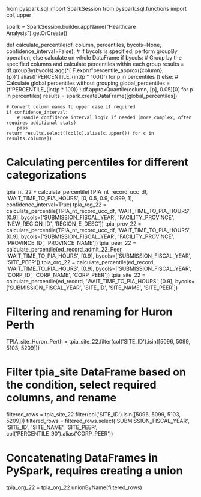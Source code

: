 from pyspark.sql import SparkSession
from pyspark.sql.functions import col, upper

spark = SparkSession.builder.appName("Healthcare Analysis").getOrCreate()


def calculate_percentile(df, column, percentiles, bycols=None, confidence_interval=False):
    # If bycols is specified, perform groupBy operation, else calculate on whole DataFrame
    if bycols:
        # Group by the specified columns and calculate percentiles within each group
        results = df.groupBy(bycols).agg(*[
            F.expr(f'percentile_approx({column}, {p})').alias(f'PERCENTILE_{int(p * 100)}') for p in percentiles
        ])
    else:
        # Calculate global percentiles without grouping
        global_percentiles = {f'PERCENTILE_{int(p * 100)}': df.approxQuantile(column, [p], 0.05)[0] for p in percentiles}
        results = spark.createDataFrame([global_percentiles])

    # Convert column names to upper case if required
    if confidence_interval:
        # Handle confidence interval logic if needed (more complex, often requires additional stats)
        pass
    return results.select([col(c).alias(c.upper()) for c in results.columns])


# Calculating percentiles for different categorizations
tpia_nt_22 = calculate_percentile(TPIA_nt_record_ucc_df, 'WAIT_TIME_TO_PIA_HOURS', [0, 0.5, 0.9, 0.999, 1], confidence_interval=True)
tpia_reg_22 = calculate_percentile(TPIA_nt_record_ucc_df, 'WAIT_TIME_TO_PIA_HOURS', [0.9], bycols=['SUBMISSION_FISCAL_YEAR', 'FACILITY_PROVINCE', 'NEW_REGION_ID', 'REGION_E_DESC'])
tpia_prov_22 = calculate_percentile(TPIA_nt_record_ucc_df, 'WAIT_TIME_TO_PIA_HOURS', [0.9], bycols=['SUBMISSION_FISCAL_YEAR', 'FACILITY_PROVINCE', 'PROVINCE_ID', 'PROVINCE_NAME'])
tpia_peer_22 = calculate_percentile(ed_record_admit_22_Peer, 'WAIT_TIME_TO_PIA_HOURS', [0.9], bycols=['SUBMISSION_FISCAL_YEAR', 'SITE_PEER'])
tpia_org_22 = calculate_percentile(ed_record, 'WAIT_TIME_TO_PIA_HOURS', [0.9], bycols=['SUBMISSION_FISCAL_YEAR', 'CORP_ID', 'CORP_NAME', 'CORP_PEER'])
tpia_site_22 = calculate_percentile(ed_record, 'WAIT_TIME_TO_PIA_HOURS', [0.9], bycols=['SUBMISSION_FISCAL_YEAR', 'SITE_ID', 'SITE_NAME', 'SITE_PEER'])

# Filtering and renaming for Huron Perth
TPIA_site_Huron_Perth = tpia_site_22.filter(col('SITE_ID').isin([5096, 5099, 5103, 5209]))

# Filter tpia_site DataFrame based on the condition, select required columns, and rename
filtered_rows = tpia_site_22.filter(col('SITE_ID').isin([5096, 5099, 5103, 5209]))
filtered_rows = filtered_rows.select('SUBMISSION_FISCAL_YEAR', 'SITE_ID', 'SITE_NAME', 'SITE_PEER', col('PERCENTILE_90').alias('CORP_PEER'))

# Concatenating DataFrames in PySpark, requires creating a union
tpia_org_22 = tpia_org_22.unionByName(filtered_rows)
